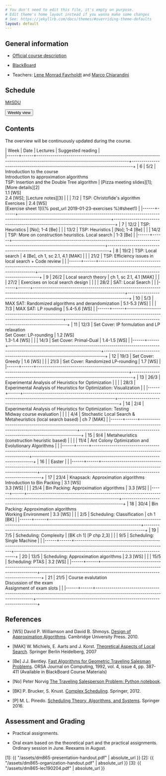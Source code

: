 ```yaml
---
# You don't need to edit this file, it's empty on purpose.
# Edit theme's home layout instead if you wanna make some changes
# See: https://jekyllrb.com/docs/themes/#overriding-theme-defaults
layout: default
---
```



## General information

- [Official course description](https://odinlister.sdu.dk/fagbesk/internkode/DM865/en)

- [BlackBoard](https://e-learn.sdu.dk/webapps/blackboard/execute/courseMain?course_id=_401855_1)

- Teachers: [Lene Monrad Favrholdt](http://www.imada.sdu.dk/~lenem/) and [Marco Chiarandini](http://www.imada.sdu.dk/~marco)


## Schedule



<a href="https://mitsdu.sdu.dk/skema/activity/N340040101/f19">MitSDU</a>


<button onclick="myFunction('h1')" class="w3-btn w3-cell
w3-left-align">Weekly view<i class="fa fa-caret-down"></i></button>
<div id="h1" class="w3-container w3-hide">

<div class="w3-responsive">


<div w3-include-html="./assets/dm865.html"></div> 
<script>
w3.includeHTML();
</script>
</div>
</div>




## Contents 

The overview will be continuously updated during the course.

| Week | Date | Lectures  	                                                                                                         | Suggested reading                                                            |  
|------+------+----------------------------------------------------------------------------------------------------------------------------+------------------------------------------------------------------------------+
|    6 | 5/2  | Introduction to the course <br> Introduction to approximation algorithms <br> TSP: Insertion and the Double Tree algorithm | [Pizza meeting slides][1]; [More details][2] <br> 1.1 [WS] <br> 2.4 [WS]; [Lecture notes][3] |
|      | 7/2  | TSP: Christofide's algorithm <br> Exercises                                                                                | 2.4 [WS]<br> [Exercise sheet 1]({% post_url 2019-01-23-exercises %}#sheet1) |
|------+------+----------------------------------------------------------------------------------------------------------------------------+------------------------------------------------------------------------------+
|    7 | 12/2 | TSP: Heuristics                                                                                                            | [No]; 1-4 [Be]                                                               |
|      | 13/2 | TSP: Heuristics                                                                                                            | [No]; 1-4 [Be]                                                               |
|      | 14/2 | TSP: More on construction heuristics. Local search                                                                         | 1-3 [Be]                                                                     |
|------+------+----------------------------------------------------------------------------------------------------------------------------+------------------------------------------------------------------------------+
|    8 | 19/2 | TSP: Local search                                                                                                          | 4 [Be], ch 1, sc 2.1, 4.1 [MAK]                                              |
|      | 21/2 | TSP: Efficiency issues in local search + Code review                                                                       |                                                                              |
|------+------+----------------------------------------------------------------------------------------------------------------------------+------------------------------------------------------------------------------+
|    9 | 26/2 | Local search theory                                                                                                        | ch 1, sc 2.1, 4.1 [MAK]                                                      |
|      | 27/2 | Exercises on local search design                                                                                           |                                                                              |
|      | 28/2 | SAT: Local Search                                                                                                          |                                                                              |
|------+------+----------------------------------------------------------------------------------------------------------------------------+------------------------------------------------------------------------------+
|   10 | 5/3  | MAX SAT: Randomized algorithms and derandomization                                                                         | 5.1-5.3 [WS]                                                                 |
|      | 7/3  | MAX SAT: LP rounding                                                                                                       | 5.4-5.6 [WS]                                                                 |
|------+------+----------------------------------------------------------------------------------------------------------------------------+------------------------------------------------------------------------------+
|   11 | 12/3 | Set Cover: IP formulation and LP relaxation<br> Set Cover: LP-rounding                                                     | 1.2 [WS] <br> 1.3-1.4 [WS]                                                   |
|      | 14/3 | Set Cover: Primal-Dual                                                                                                     | 1.4-1.5 [WS]                                                                 |
|------+------+----------------------------------------------------------------------------------------------------------------------------+------------------------------------------------------------------------------+
|   12 | 19/3 | Set Cover: Greedy                                                                                                          | 1.6 [WS]                                                                     |
|      | 21/3 | Set Cover: Randomized LP-rounding                                                                                          | 1.7 [WS]                                                                     |
|------+------+----------------------------------------------------------------------------------------------------------------------------+------------------------------------------------------------------------------+
|   13 | 26/3 | Experimental Analysis of Heuristics for Optimization                                                                       |                                                                              |
|      | 28/3 | Experimental Analysis of Heuristics for Optimization: Visualization                                                        |                                                                              |
|------+------+----------------------------------------------------------------------------------------------------------------------------+------------------------------------------------------------------------------+
|   14 | 2/4  | Experimental Analysis of Heuristics for Optimization: Testing <br> Midway course evaluation                                |                                                                              |
|      | 4/4  | Stochastic Local Search & Metaheuristics (local search based)                                                              | ch 7 [MAK]                                                                   |
|------+------+----------------------------------------------------------------------------------------------------------------------------+------------------------------------------------------------------------------+
|   15 | 9/4  | Metaheuristics (construction heuristic based)                                                                              |                                                                              |
|      | 11/4 | Ant Colony Optimization and   Evolutionary Algorithms                                                                      |                                                                              |
|------+------+----------------------------------------------------------------------------------------------------------------------------+------------------------------------------------------------------------------+
|   16 |      | Easter                                                                                                                     |                                                                              |
|------+------+----------------------------------------------------------------------------------------------------------------------------+------------------------------------------------------------------------------+
|   17 | 23/4 | Knapsack: Approximation algorithms <br> Introduction to Bin Packing                                                        | 3.1 [WS] <br> 3.3 [WS]                                                       |
|      | 25/4 | Bin Packing: Approximation algorithms                                                                                      | 3.3 [WS]                                                                     |
|------+------+----------------------------------------------------------------------------------------------------------------------------+------------------------------------------------------------------------------+
|   18 | 30/4 | Bin Packing: Approximation algorithms <br> Working Environment                                                             | 3.3 [WS]                                                                     |
|      | 2/5  | Scheduling: Classification                                                                                                 | ch 1 [BK]                                                                    |
|------+------+----------------------------------------------------------------------------------------------------------------------------+------------------------------------------------------------------------------+
|   19 | 7/5  | Scheduling: Complexity                                                                                                     | [BK ch 1] [P chp 2,3]                                                        |
|      | 9/5  | Scheduling: Single Machine                                                                                                 |                                                                              |
|------+------+----------------------------------------------------------------------------------------------------------------------------+------------------------------------------------------------------------------+
|   20 | 13/5 | Scheduling: Approximation algorithms                                                                                       | 2.3 [WS]                                                                     |
|      | 15/5 | Scheduling: PTAS                                                                                                           | 3.2 [WS]                                                                     |
|------+------+----------------------------------------------------------------------------------------------------------------------------+------------------------------------------------------------------------------+
|   21 | 21/5 | Course evalutation <br> Discussion of the exam <br> Assignment of exam slots                                               |                                                                              |
|------+------+----------------------------------------------------------------------------------------------------------------------------+------------------------------------------------------------------------------+


## References 

- [WS] David P. Williamson and David
  B. Shmoys. [Design of Approximation Algorithms](http://www.designofapproxalgs.com/). Cambridge
  University Press. 2010.

- [MAK] W. Michiels, E. Aarts and J. Korst. [Theoretical Aspects of Local Search](http://dx.doi.org/10.1007/978-3-540-35854-1). Springer Berlin Heidelberg, 2007

- [Be]
  J.J. Bentley. [Fast Algorithms for Geometric Traveling Salesman Problems](http://dx.doi.org/10.1287/ijoc.4.4.387). ORSA
  Journal on Computing, 1992, vol. 4, issue 4, pp. 387-411 (Available in
  BlackBoard Course Materials)

- [No] Peter Norvig [The Traveling Salesperson Problem: Python notebook](http://nbviewer.jupyter.org/url/norvig.com/ipython/TSP.ipynb).

- [BK] P. Brucker, S. Knust. [Complex
  Scheduling](https://doi.org/10.1007/978-3-642-23929-8). Springer, 2012.

- [P] M. L. Pinedo. [Scheduling Theory, Algorithms, and Systems](https://doi.org/10.1007/978-3-319-26580-3). Springer 2016.  





## Assessment and Grading

- Practical assignments. 

- Oral exam based on the theoretical part and the practical
  assignments. Ordinary session in June. Reexams in August.






[1]: {{ "/assets/dm865-presentation-handout.pdf" | absolute_url }}
[2]: {{ "/assets/dm865-organization-handout.pdf" | absolute_url }}
[3]: {{ "/assets/dm865-lec190204.pdf" | absolute_url }}
